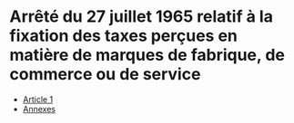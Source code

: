 # Arrêté du 27 juillet 1965 relatif à la fixation des taxes perçues en matière de marques de fabrique, de commerce ou de service

- [Article 1](article-1.md)
- [Annexes](annexes)

